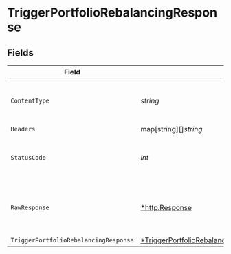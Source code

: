 # TriggerPortfolioRebalancingResponse


## Fields

| Field                                                                                                                                                        | Type                                                                                                                                                         | Required                                                                                                                                                     | Description                                                                                                                                                  |
| ------------------------------------------------------------------------------------------------------------------------------------------------------------ | ------------------------------------------------------------------------------------------------------------------------------------------------------------ | ------------------------------------------------------------------------------------------------------------------------------------------------------------ | ------------------------------------------------------------------------------------------------------------------------------------------------------------ |
| `ContentType`                                                                                                                                                | *string*                                                                                                                                                     | :heavy_check_mark:                                                                                                                                           | HTTP response content type for this operation                                                                                                                |
| `Headers`                                                                                                                                                    | map[string][]*string*                                                                                                                                        | :heavy_minus_sign:                                                                                                                                           | N/A                                                                                                                                                          |
| `StatusCode`                                                                                                                                                 | *int*                                                                                                                                                        | :heavy_check_mark:                                                                                                                                           | HTTP response status code for this operation                                                                                                                 |
| `RawResponse`                                                                                                                                                | [*http.Response](https://pkg.go.dev/net/http#Response)                                                                                                       | :heavy_minus_sign:                                                                                                                                           | Raw HTTP response; suitable for custom response parsing                                                                                                      |
| `TriggerPortfolioRebalancingResponse`                                                                                                                        | [*TriggerPortfolioRebalancingTriggerPortfolioRebalancingResponse](../../models/operations/triggerportfoliorebalancingtriggerportfoliorebalancingresponse.md) | :heavy_minus_sign:                                                                                                                                           | Portfolio                                                                                                                                                    |